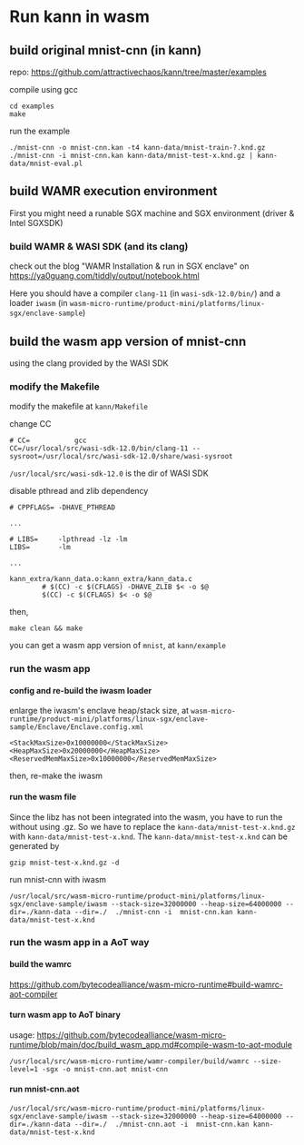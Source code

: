# Run kann in wasm

## build original mnist-cnn (in kann)


repo:
https://github.com/attractivechaos/kann/tree/master/examples


compile using gcc
```
cd examples
make
```

run the example
```
./mnist-cnn -o mnist-cnn.kan -t4 kann-data/mnist-train-?.knd.gz
./mnist-cnn -i mnist-cnn.kan kann-data/mnist-test-x.knd.gz | kann-data/mnist-eval.pl
```


## build WAMR execution environment

First you might need a runable SGX machine and SGX environment (driver & Intel SGXSDK)

### build WAMR & WASI SDK (and its clang)

check out the blog "WAMR Installation & run in SGX enclave" on 
https://ya0guang.com/tiddly/output/notebook.html

Here you should have a compiler `clang-11` (in `wasi-sdk-12.0/bin/`) and a loader `iwasm` (in `wasm-micro-runtime/product-mini/platforms/linux-sgx/enclave-sample`)


## build the wasm app version of mnist-cnn

using the clang provided by the WASI SDK

### modify the Makefile

modify the makefile at `kann/Makefile`

change CC

```
# CC=			gcc
CC=/usr/local/src/wasi-sdk-12.0/bin/clang-11 --sysroot=/usr/local/src/wasi-sdk-12.0/share/wasi-sysroot

```

`/usr/local/src/wasi-sdk-12.0` is the dir of WASI SDK

disable pthread and zlib dependency

```
# CPPFLAGS=	-DHAVE_PTHREAD

...

# LIBS=		-lpthread -lz -lm
LIBS=		-lm

...

kann_extra/kann_data.o:kann_extra/kann_data.c
		# $(CC) -c $(CFLAGS) -DHAVE_ZLIB $< -o $@
		$(CC) -c $(CFLAGS) $< -o $@
```

then,

`make clean && make`

you can get a wasm app version of `mnist`, at `kann/example`

### run the wasm app

#### config and re-build the iwasm loader

enlarge the iwasm's enclave heap/stack size, at `wasm-micro-runtime/product-mini/platforms/linux-sgx/enclave-sample/Enclave/Enclave.config.xml`

```
<StackMaxSize>0x10000000</StackMaxSize>
<HeapMaxSize>0x20000000</HeapMaxSize>
<ReservedMemMaxSize>0x10000000</ReservedMemMaxSize>
```

then, re-make the iwasm

#### run the wasm file

Since the libz has not been integrated into the wasm, you have to run the without using .gz. So we have to replace the `kann-data/mnist-test-x.knd.gz` with `kann-data/mnist-test-x.knd`. The `kann-data/mnist-test-x.knd` can be generated by
```
gzip mnist-test-x.knd.gz -d
```

run mnist-cnn with iwasm
```
/usr/local/src/wasm-micro-runtime/product-mini/platforms/linux-sgx/enclave-sample/iwasm --stack-size=32000000 --heap-size=64000000 --dir=./kann-data --dir=./  ./mnist-cnn -i  mnist-cnn.kan kann-data/mnist-test-x.knd
```

### run the wasm app in a AoT way

#### build the wamrc

https://github.com/bytecodealliance/wasm-micro-runtime#build-wamrc-aot-compiler

#### turn wasm app to AoT binary

usage:
https://github.com/bytecodealliance/wasm-micro-runtime/blob/main/doc/build_wasm_app.md#compile-wasm-to-aot-module

```
/usr/local/src/wasm-micro-runtime/wamr-compiler/build/wamrc --size-level=1 -sgx -o mnist-cnn.aot mnist-cnn
```

#### run mnist-cnn.aot
```
/usr/local/src/wasm-micro-runtime/product-mini/platforms/linux-sgx/enclave-sample/iwasm --stack-size=32000000 --heap-size=64000000 --dir=./kann-data --dir=./  ./mnist-cnn.aot -i  mnist-cnn.kan kann-data/mnist-test-x.knd
```
